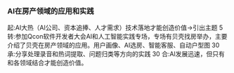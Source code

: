 ### AI在房产领域的应用和实践
起:AI大热（AI公司、资本追捧、人才需求）技术落地才能创造价值->引出主题 5
转:参加Qcon软件开发者大会AI和人工智能实践专场，专场有贝壳找房举办，主要介绍了贝壳在房产领域的应用。用户画像、AI选房、智能客服、自动户型图 30
承:分享处理录音和热词提取、问题归类等方向的实践 30
合:AI发展迅速，但只有和各领域结合才能创造价值。

